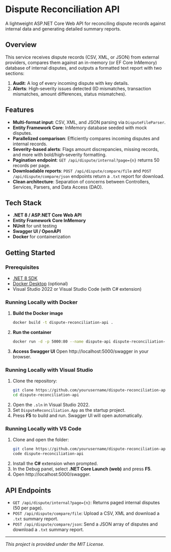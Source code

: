 # Dispute Reconciliation API

A lightweight ASP.NET Core Web API for reconciling dispute records against internal data and generating detailed summary reports.

## Overview

This service receives dispute records (CSV, XML, or JSON) from external providers, compares them against an in-memory (or EF Core InMemory) database of internal disputes, and outputs a formatted text report with two sections:

1. **Audit**: A log of every incoming dispute with key details.
2. **Alerts**: High‑severity issues detected (ID mismatches, transaction mismatches, amount differences, status mismatches).

## Features

- **Multi‑format input**: CSV, XML, and JSON parsing via `DisputeFileParser`.
- **Entity Framework Core**: InMemory database seeded with mock disputes.
- **Parallelized comparison**: Efficiently compares incoming disputes and internal records.
- **Severity‑based alerts**: Flags amount discrepancies, missing records, and more with bold/high‑severity formatting.
- **Pagination endpoint**: `GET /api/dispute/internal?page={n}` returns 50 records per page.
- **Downloadable reports**: `POST /api/dispute/compare/file` and `POST /api/dispute/compare/json` endpoints return a `.txt` report for download.
- **Clean architecture**: Separation of concerns between Controllers, Services, Parsers, and Data Access (DAO).

## Tech Stack

- **.NET 8 / ASP.NET Core Web API**
- **Entity Framework Core InMemory**
- **NUnit** for unit testing
- **Swagger UI / OpenAPI**
- **Docker** for containerization

## Getting Started

### Prerequisites

- [.NET 8 SDK](https://dotnet.microsoft.com/download)
- [Docker Desktop](https://www.docker.com/products/docker-desktop) (optional)
- Visual Studio 2022 or Visual Studio Code (with C# extension)

### Running Locally with Docker

1. **Build the Docker image**
   ```bash
   docker build -t dispute-reconciliation-api .
   ```
2. **Run the container**
   ```bash
   docker run -d -p 5000:80 --name dispute-api dispute-reconciliation-api
   ```
3. **Access Swagger UI**
   Open http://localhost:5000/swagger in your browser.

### Running Locally with Visual Studio

1. Clone the repository:
   ```bash
   git clone https://github.com/yourusername/dispute-reconciliation-api.git
   cd dispute-reconciliation-api
   ```
2. Open the `.sln` in Visual Studio 2022.
3. Set `DisputeReconciliation.App` as the startup project.
4. Press **F5** to build and run. Swagger UI will open automatically.

### Running Locally with VS Code

1. Clone and open the folder:
   ```bash
   git clone https://github.com/yourusername/dispute-reconciliation-api.git
   code dispute-reconciliation-api
   ```
2. Install the **C#** extension when prompted.
3. In the Debug panel, select **.NET Core Launch (web)** and press **F5**.
4. Open http://localhost:5000/swagger.

## API Endpoints

- `GET /api/dispute/internal?page={n}`: Returns paged internal disputes (50 per page).
- `POST /api/dispute/compare/file`: Upload a CSV, XML and download a `.txt` summary report.
- `POST /api/dispute/compare/json`: Send a JSON array of disputes and download a `.txt` summary report.

---

*This project is provided under the MIT License.*

